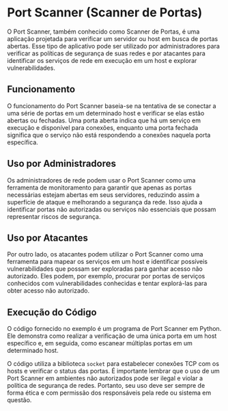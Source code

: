 # Port Scanner (Scanner de Portas)

O Port Scanner, também conhecido como Scanner de Portas, é uma aplicação projetada para verificar um servidor ou host em busca de portas abertas. Esse tipo de aplicativo pode ser utilizado por administradores para verificar as políticas de segurança de suas redes e por atacantes para identificar os serviços de rede em execução em um host e explorar vulnerabilidades.

## Funcionamento

O funcionamento do Port Scanner baseia-se na tentativa de se conectar a uma série de portas em um determinado host e verificar se elas estão abertas ou fechadas. Uma porta aberta indica que há um serviço em execução e disponível para conexões, enquanto uma porta fechada significa que o serviço não está respondendo a conexões naquela porta específica.

## Uso por Administradores

Os administradores de rede podem usar o Port Scanner como uma ferramenta de monitoramento para garantir que apenas as portas necessárias estejam abertas em seus servidores, reduzindo assim a superfície de ataque e melhorando a segurança da rede. Isso ajuda a identificar portas não autorizadas ou serviços não essenciais que possam representar riscos de segurança.

## Uso por Atacantes

Por outro lado, os atacantes podem utilizar o Port Scanner como uma ferramenta para mapear os serviços em um host e identificar possíveis vulnerabilidades que possam ser exploradas para ganhar acesso não autorizado. Eles podem, por exemplo, procurar por portas de serviços conhecidos com vulnerabilidades conhecidas e tentar explorá-las para obter acesso não autorizado.

## Execução do Código

O código fornecido no exemplo é um programa de Port Scanner em Python. Ele demonstra como realizar a verificação de uma única porta em um host específico e, em seguida, como escanear múltiplas portas em um determinado host.

O código utiliza a biblioteca `socket` para estabelecer conexões TCP com os hosts e verificar o status das portas. É importante lembrar que o uso de um Port Scanner em ambientes não autorizados pode ser ilegal e violar a política de segurança de redes. Portanto, seu uso deve ser sempre de forma ética e com permissão dos responsáveis pela rede ou sistema em questão.
